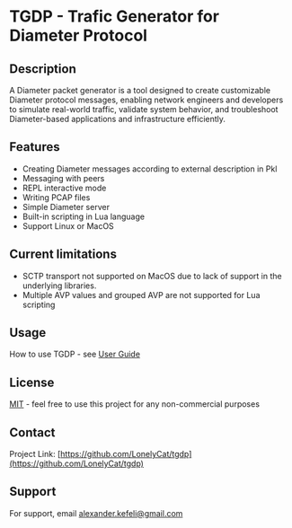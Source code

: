 
# TGDP - Trafic Generator for Diameter Protocol

## Description
A Diameter packet generator is a tool designed to create customizable Diameter protocol messages, enabling network engineers and developers to simulate real-world traffic, validate system behavior, and troubleshoot Diameter-based applications and infrastructure efficiently.

## Features
- Creating Diameter messages according to external description in Pkl
- Messaging with peers
- REPL interactive mode
- Writing PCAP files
- Simple Diameter server
- Built-in scripting in Lua language
- Support Linux or MacOS

 ## Current limitations
- SCTP transport not supported on MacOS due to lack of support in the underlying libraries.
- Multiple AVP values and grouped AVP are not supported for Lua scripting

## Usage
How to use TGDP - see [User Guide](https://github.com/LonelyCat/tgdp/blob/main/docs/User-Guide.md)

## License
[MIT](https://choosealicense.com/licenses/mit/) - feel free to use this project for any non-commercial purposes

## Contact
Project Link: [https://github.com/LonelyCat/tgdp](https://github.com/LonelyCat/tgdp)

## Support
For support, email alexander.kefeli@gmail.com
